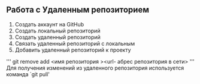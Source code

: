 ## Работа с Удаленным репозиторием
1. Создать аккаунт на GitHub
2. Создать локальный репозиторий 
3. Создать удаленный репозиторий
4. Связать удаленный репозиторий с локальным
5. Добавить удаленный репозиторий к проекту

'''
git remove add <имя репозитория ><url- абрес репозитория в сети>
'''
Для получения изменений из удаленного репозитория используется команда `git pull'
